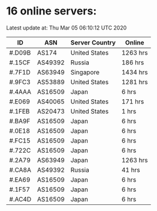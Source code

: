 # 16 online servers:

Latest update at: Thu Mar 05 06:10:12 UTC 2020

| ID | ASN | Server Country | Online |
| -- | --- | -------------- | ------ |
| #.D09B | AS174 | United States | 1263 hrs |
| #.15CF | AS49392 | Russia | 186 hrs |
| #.7F1D | AS63949 | Singapore | 1434 hrs |
| #.9FC3 | AS53889 | United States | 1281 hrs |
| #.4AAA | AS16509 | Japan | 6 hrs |
| #.E069 | AS40065 | United States | 171 hrs |
| #.1FEB | AS20473 | United States | 1 hrs |
| #.BA9F | AS16509 | Japan | 6 hrs |
| #.0E18 | AS16509 | Japan | 6 hrs |
| #.FC15 | AS16509 | Japan | 6 hrs |
| #.722C | AS16509 | Japan | 6 hrs |
| #.2A79 | AS63949 | Japan | 1263 hrs |
| #.CA8A | AS49392 | Russia | 41 hrs |
| #.EA69 | AS16509 | Japan | 6 hrs |
| #.1F57 | AS16509 | Japan | 6 hrs |
| #.AC4D | AS16509 | Japan | 6 hrs |

